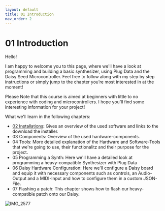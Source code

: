 ```yaml
---
layout: default
title: 01 Introduction
nav_order: 2
---
```


# 01 Introduction

Hello!

I am happy to welcome you to this page, where we'll have a look at programming and building a basic synthesizer, using Plug Data and the Daisy Seed Microcontroller. Feel free to follow along with my step by step instructions or simply jump to the chapter you’re most interested in at the moment!

Please Note that this course is aimed at beginners with little to no experience with coding and microcontrollers. I hope you’ll find some interesting information for your project!

What we'll learn in the following chapters:

- [02 Installations]({{site.baseurl}}/chapter-02/02-installations.md ): Gives an overview of the used software and links to the download the installer. 
- 03 Components: Overview of the used hardware-components.
- 04 Tools: More detailed explanation of the Hardware and Software-Tools that we're going to use, their functionalitz and their purpose for the project.
- 05 Programming a Synth: Here we'll have a detailed look at programming a heavy-compatible Synthesizer with Plug Data
- 06 Daisy Hardware Configuration: Here we'll configure a Daisy board and equip it with necessary components such as controls, an Audio-Output and a MIDI-Input and how to configure them in a custom JSON-File.
- 07 Flashing a patch: This chapter shows how to flash our heavy-compatible patch onto our Daisy.
  
![IMG_2577](https://github.com/user-attachments/assets/fb78d866-eece-4916-ae43-1edcf5d078cc)
